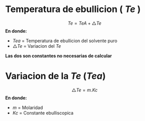 # Temperatura de ebullicion ( $Te$ )
$$ Te  = TeA +  \triangle Te$$
**En donde:**
   - $Tea$ = Temperatura de ebullicion del solvente puro 
   - $\triangle Te$ = Variacion del $Te$

   **Las dos son constantes no necesarias de calcular**
# Variacion de la $Te$ ($Tea$)
$$\triangle Te = m.Kc $$
**En donde:**
   - $m$ = Molaridad 
   - $Kc$ = Constante ebulliscopica 

